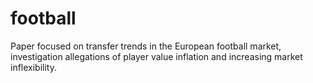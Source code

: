 # football
Paper focused on transfer trends in the European football market, investigation allegations of player value inflation and increasing market inflexibility.
